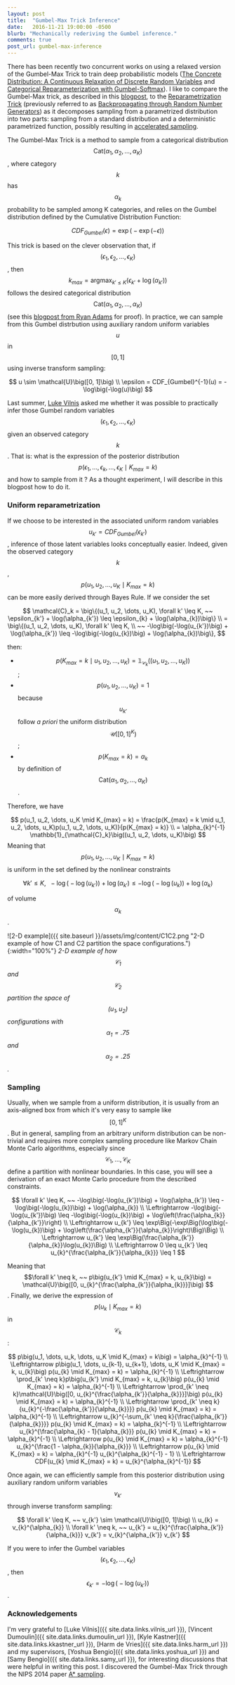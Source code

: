 ```yaml
---
layout: post
title:  "Gumbel-Max Trick Inference"
date:   2016-11-21 19:00:00 -0500
blurb: "Mechanically rederiving the Gumbel inference."
comments: true
post_url: gumbel-max-inference
---
```


There has been recently two concurrent works on using a relaxed version of the Gumbel-Max Trick to train deep probabilistic models ([The Concrete Distribution: A Continuous Relaxation of Discrete Random Variables](https://arxiv.org/abs/1611.00712) and [Categorical Reparameterization with Gumbel-Softmax](https://arxiv.org/abs/1611.01144)). I like to compare the Gumbel-Max trick, as described in this [blogpost](https://hips.seas.harvard.edu/blog/2013/04/06/the-gumbel-max-trick-for-discrete-distributions/), to the [Reparametrization Trick](https://arxiv.org/abs/1306.0733) (previously referred to as [Backpropagating through Random Number Generators](https://www.semanticscholar.org/paper/Simple-Statistical-Gradient-Following-Algorithms-Williams/39f52477c2efeef451a309caf74c4145e05efa79)) as it decomposes sampling from a parametrized distribution into two parts: sampling from a standard distribution and a deterministic parametrized function, possibly resulting in [accelerated sampling](http://timvieira.github.io/blog/post/2016/07/04/fast-sigmoid-sampling/). 

The Gumbel-Max Trick is a method to sample from a categorical distribution $$ \text{Cat}(\alpha_1, \alpha_2, \dots, \alpha_K) $$, where category $$ k $$ has $$ \alpha_k $$ probability to be sampled among K categories, and relies on the Gumbel distribution defined by the Cumulative Distribution Function:

$$ CDF_{Gumbel}(\epsilon) = \exp\big(-\exp(-\epsilon)\big) $$

This trick is based on the clever observation that, if $$ (\epsilon_1, \epsilon_2, \dots, \epsilon_K) $$, then $$ k_{max} = \text{argmax}_{k' \leq K}\big(\epsilon_{k'} + \log(\alpha_{k'})\big) $$ follows the desired categorical distribution $$ \text{Cat}(\alpha_1, \alpha_2, \dots, \alpha_K) $$ (see this [blogpost from Ryan Adams](https://hips.seas.harvard.edu/blog/2013/04/06/the-gumbel-max-trick-for-discrete-distributions/) for proof). In practice, we can sample from this Gumbel distrbution using auxiliary random uniform variables $$ u $$ in $$ [0, 1] $$ using inverse transform sampling:

$$ u \sim \mathcal{U}\big([0, 1]\big) \\
\epsilon = CDF_{Gumbel}^{-1}(u) = -\log\big(-\log(u)\big) $$

Last summer, [Luke Vilnis](https://people.cs.umass.edu/~luke/) asked me whether it was possible to practically infer those Gumbel random variables $$ (\epsilon_1, \epsilon_2, \dots, \epsilon_K) $$ given an observed category $$ k $$. That is: what is the expression of the posterior distribution $$ p\big(\epsilon_1, \dots, \epsilon_k, \dots, \epsilon_K \mid K_{max} = k\big) $$ and how to sample from it ? As a thought experiment, I will describe in this blogpost how to do it.


### Uniform reparametrization
If we choose to be interested in the associated uniform random variables $$ u_{k'} = CDF_{Gumbel}(\epsilon_{k'}) $$, inference of those latent variables looks conceptually easier. Indeed, given the observed category $$ k $$, $$ p(u_1, u_2, \dots, u_K \mid K_{max} = k) $$ can be more easily derived through Bayes Rule. If we consider the set

$$
\mathcal{C}_k = \big\{(u_1, u_2, \dots, u_K), \forall k' \leq K, ~~ \epsilon_{k'} + \log(\alpha_{k'}) \leq \epsilon_{k} + \log(\alpha_{k})\big\} \\
= \big\{(u_1, u_2, \dots, u_K), \forall k' \leq K, \\
~~ -\log\big(-\log(u_{k'})\big) + \log(\alpha_{k'}) \leq -\log\big(-\log(u_{k})\big) + \log(\alpha_{k})\big\},
$$

then:

* $$ p(K_{max} = k \mid u_1, u_2, \dots, u_K) = \mathbb{1}_{\mathcal{C}_k}\big((u_1, u_2, \dots, u_K)\big) $$;
* $$ p(u_1, u_2, \dots, u_K) = 1 $$ because $$ u_{k'} $$ follow *a priori* the uniform distribution $$ \mathcal{U}\big([0, 1]^{K}\big) $$;
* $$ p(K_{max} = k) = \alpha_k $$ by definition of $$ \text{Cat}(\alpha_1, \alpha_2, \dots, \alpha_K) $$.

Therefore, we have

$$
p(u_1, u_2, \dots, u_K \mid K_{max} = k) = \frac{p(K_{max} = k \mid u_1, u_2, \dots, u_K)p(u_1, u_2, \dots, u_K)}{p(K_{max} = k)} \\
= \alpha_{k}^{-1} \mathbb{1}_{\mathcal{C}_k}\big((u_1, u_2, \dots, u_K)\big)
$$
Meaning that $$ p(u_1, u_2, \dots, u_K \mid K_{max} = k) $$ is uniform in the set defined by the nonlinear constraints

$$
\forall k' \leq K, ~~ -\log\big(-\log(u_{k'})\big) + \log(\alpha_{k'}) \leq -\log\big(-\log(u_{k})\big) + \log(\alpha_{k})
$$

of volume $$ \alpha_k $$.

![2-D example]({{ site.baseurl }}/assets/img/content/C1C2.png "2-D example of how C1 and C2 partition the space configurations."){:width="100%"}
*2-D example of how $$ \mathcal{C}_1 $$ and $$ \mathcal{C}_2 $$ partition the space of $$ (u_1, u_2) $$ configurations with $$ \alpha_1 = .75 $$ and $$ \alpha_2 = .25 $$.*


### Sampling
Usually, when we sample from a uniform distribution, it is usually from an axis-aligned box from which it's very easy to sample like $$ [0, 1]^{K} $$. But in general, sampling from an arbitrary uniform distribution can be non-trivial and requires more complex sampling procedure like Markov Chain Monte Carlo algorithms, especially since $$ \mathcal{C}_1, \dots, \mathcal{C}_K $$ define a partition with nonlinear boundaries. In this case, you will see a derivation of an exact Monte Carlo procedure from the described constraints.

$$
\forall k' \leq K, ~~ -\log\big(-\log(u_{k'})\big) + \log(\alpha_{k'}) \leq -\log\big(-\log(u_{k})\big) + \log(\alpha_{k}) \\
\Leftrightarrow -\log\big(-\log(u_{k'})\big) \leq -\log\big(-\log(u_{k})\big) + \log\left(\frac{\alpha_{k}}{\alpha_{k'}}\right) \\
\Leftrightarrow u_{k'} \leq \exp\Big(-\exp\Big(\log\big(-\log(u_{k})\big) + \log\left(\frac{\alpha_{k'}}{\alpha_{k}}\right)\Big)\Big) \\
\Leftrightarrow u_{k'} \leq \exp\Big(\frac{\alpha_{k'}}{\alpha_{k}}\log(u_{k})\Big) \\
\Leftrightarrow 0 \leq u_{k'} \leq u_{k}^{\frac{\alpha_{k'}}{\alpha_{k}}} \leq 1
$$

Meaning that $$\forall k' \neq k, ~~ p\big(u_{k'} \mid K_{max} = k, u_{k}\big) = \mathcal{U}\big([0, u_{k}^{\frac{\alpha_{k'}}{\alpha_{k}}}]\big) $$. Finally, we derive the expression of $$ p(u_{k} \mid K_{max} = k) $$ in $$ \mathcal{C}_k $$:

$$
p\big(u_1, \dots, u_k, \dots, u_K \mid K_{max} = k\big) = \alpha_{k}^{-1} \\
\Leftrightarrow p\big(u_1, \dots, u_{k-1}, u_{k+1}, \dots, u_K \mid K_{max} = k, u_{k}\big) p(u_{k} \mid K_{max} = k) = \alpha_{k}^{-1} \\
\Leftrightarrow \prod_{k' \neq k}p\big(u_{k'} \mid K_{max} = k, u_{k}\big) p(u_{k} \mid K_{max} = k) = \alpha_{k}^{-1} \\
\Leftrightarrow \prod_{k' \neq k}\mathcal{U}\big([0, u_{k}^{\frac{\alpha_{k'}}{\alpha_{k}}}]\big) p(u_{k} \mid K_{max} = k) = \alpha_{k}^{-1} \\
\Leftrightarrow \prod_{k' \neq k}{u_{k}^{-\frac{\alpha_{k'}}{\alpha_{k}}}} p(u_{k} \mid K_{max} = k) = \alpha_{k}^{-1} \\
\Leftrightarrow u_{k}^{-\sum_{k' \neq k}{\frac{\alpha_{k'}}{\alpha_{k}}}} p(u_{k} \mid K_{max} = k) = \alpha_{k}^{-1} \\
\Leftrightarrow u_{k}^{\frac{\alpha_{k} - 1}{\alpha_{k}}} p(u_{k} \mid K_{max} = k) = \alpha_{k}^{-1} \\
\Leftrightarrow p(u_{k} \mid K_{max} = k) = \alpha_{k}^{-1} u_{k}^{\frac{1 - \alpha_{k}}{\alpha_{k}}} \\
\Leftrightarrow p(u_{k} \mid K_{max} = k) = \alpha_{k}^{-1} u_{k}^{\alpha_{k}^{-1} - 1} \\
\Leftrightarrow CDF(u_{k} \mid K_{max} = k) = u_{k}^{\alpha_{k}^{-1}}
$$

Once again, we can efficiently sample from this posterior distribution using auxiliary random uniform variables $$ v_{k'} $$ through inverse transform sampling:

$$
\forall k' \leq K, ~~ v_{k'} \sim \mathcal{U}\big([0, 1]\big) \\
u_{k} = v_{k}^{\alpha_{k}} \\
\forall k' \neq k, ~~ u_{k'} = u_{k}^{\frac{\alpha_{k'}}{\alpha_{k}}} v_{k'} = v_{k}^{\alpha_{k'}} v_{k'}
$$

If you were to infer the Gumbel variables $$ (\epsilon_1, \epsilon_2, \dots, \epsilon_K) $$, then $$ \epsilon_{k'} = -\log\big(-\log(u_{k'})\big) $$.

### Acknowledgements
I'm very grateful to [Luke Vilnis]({{ site.data.links.vilnis_url }}), [Vincent Dumoulin]({{ site.data.links.dumoulin_url }}), [Kyle Kastner]({{ site.data.links.kkastner_url }}), [Harm de Vries]({{ site.data.links.harm_url }}) and my supervisors, [Yoshua Bengio]({{ site.data.links.yoshua_url }}) and [Samy Bengio]({{ site.data.links.samy_url }}), for interesting discussions that were helpful in writing this post. I discovered the Gumbel-Max Trick through the NIPS 2014 paper [A* sampling](http://papers.nips.cc/paper/5449-a-sampling). 
